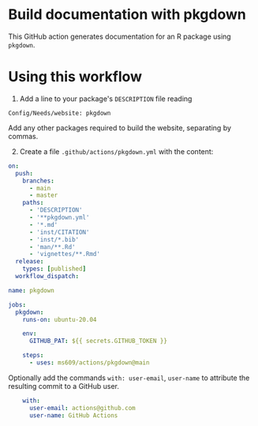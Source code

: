 # Build documentation with pkgdown

This GitHub action generates documentation for an R package using `pkgdown`.

# Using this workflow

1. Add a line to your package's `DESCRIPTION` file reading

`Config/Needs/website: pkgdown`

Add any other packages required to build the website, separating by commas.

2. Create a file `.github/actions/pkgdown.yml` with the content:

```yml
on:
  push:
    branches:
      - main
      - master
    paths:
      - 'DESCRIPTION'
      - '**pkgdown.yml'
      - '*.md'
      - 'inst/CITATION'
      - 'inst/*.bib'
      - 'man/**.Rd'
      - 'vignettes/**.Rmd'
  release:
    types: [published]
  workflow_dispatch:

name: pkgdown

jobs:
  pkgdown:
    runs-on: ubuntu-20.04

    env:
      GITHUB_PAT: ${{ secrets.GITHUB_TOKEN }}

    steps:
      - uses: ms609/actions/pkgdown@main
```

Optionally add the commands `with: user-email`, `user-name` to attribute the
resulting commit to a GitHub user.

```yml
    with:
      user-email: actions@github.com
      user-name: GitHub Actions
```
